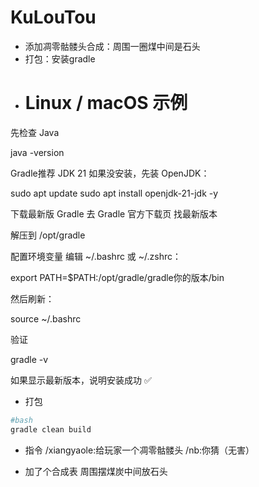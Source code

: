 # KuLouTou
* 添加凋零骷髅头合成：周围一圈煤中间是石头
* 打包：安装gradle
* # Linux / macOS 示例

  
先检查 Java

java -version


Gradle推荐 JDK 21
如果没安装，先装 OpenJDK：

sudo apt update
sudo apt install openjdk-21-jdk -y


下载最新版 Gradle
去 Gradle 官方下载页
 找最新版本



解压到 /opt/gradle





配置环境变量
编辑 ~/.bashrc 或 ~/.zshrc：

export PATH=$PATH:/opt/gradle/gradle你的版本/bin


然后刷新：

source ~/.bashrc


验证

gradle -v


如果显示最新版本，说明安装成功 ✅
* 打包 
 
 ```bash
#bash
gradle clean build

```
* 指令
/xiangyaole:给玩家一个凋零骷髅头
/nb:你猜（无害）

* 加了个合成表
周围摆煤炭中间放石头

